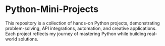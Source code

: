 # Python-Mini-Projects
This repository is a collection of hands-on Python projects, demonstrating problem-solving, API integrations, automation, and creative applications. Each project reflects my journey of mastering Python while building real-world solutions.
